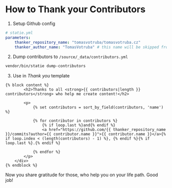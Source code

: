# How to Thank your Contributors

1. Setup Github config


```yaml
# statie.yml
parameters:
    thanker_repository_name: "tomasvotruba/tomasvotruba.cz"
    thanker_author_name: "TomasVotruba" # this name will be skipped from stats  
```

2. Dump contributors to `/source/_data/contributors.yml`

```bash
vendor/bin/statie dump-contributors
```

3. Use in *Thank you* template

```twig
{% block content %}
        <h2>Thanks to all <strong>{{ contributors|length }} contributors</strong> who help me create content!</h2>

        <p>
            {% set contributors = sort_by_field(contributors, 'name') %}
            
            {% for contributor in contributors %}
                {% if loop.last %}and{% endif %}
                <a href="https://github.com/{{ thanker_repository_name }}/commits?author={{ contributor.name }}">{{ contributor.name }}</a>{% if loop.index < (length(contributors) - 1) %}, {% endif %}{% if loop.last %}.{% endif %}

            {% endfor %}
        </p>
    </div>
{% endblock %}
``` 

Now you share gratitude for those, who help you on your life path. Good job!
